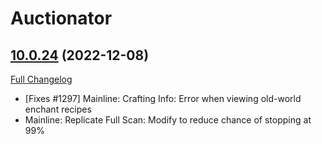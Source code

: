 # Auctionator

## [10.0.24](https://github.com/Auctionator/Auctionator/tree/10.0.24) (2022-12-08)
[Full Changelog](https://github.com/Auctionator/Auctionator/compare/10.0.23...10.0.24) 

- [Fixes #1297] Mainline: Crafting Info: Error when viewing old-world enchant recipes  
- Mainline: Replicate Full Scan: Modify to reduce chance of stopping at 99%  
